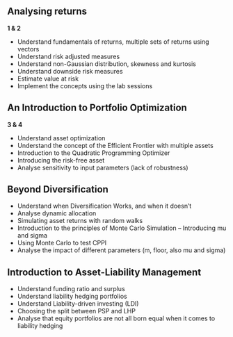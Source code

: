 ## Analysing returns

**1 & 2**

- Understand fundamentals of returns, multiple sets of returns using vectors
- Understand risk adjusted measures
- Understand non-Gaussian distribution, skewness and kurtosis
- Understand downside risk measures
- Estimate value at risk
- Implement the concepts using the lab sessions

## An Introduction to Portfolio Optimization

**3 & 4**

- Understand asset optimization
- Understand the concept of the Efficient Frontier with multiple assets
- Introduction to the Quadratic Programming Optimizer
- Introducing the risk-free asset
- Analyse sensitivity to input parameters (lack of robustness)

## Beyond Diversification

- Understand when Diversification Works, and when it doesn’t
- Analyse dynamic allocation
- Simulating asset returns with random walks
- Introduction to the principles of Monte Carlo Simulation – Introducing mu and sigma
- Using Monte Carlo to test CPPI
- Analyse the impact of different parameters (m, floor, also mu and sigma)

## Introduction to Asset-Liability Management

- Understand funding ratio and surplus
- Understand liability hedging portfolios
- Understand Liability-driven investing (LDI)
- Choosing the split between PSP and LHP
- Analyse that equity portfolios are not all born equal when it comes to liability hedging